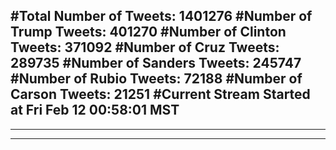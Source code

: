 #Total Number of Tweets: 1401276 
#Number of Trump Tweets: 401270
#Number of Clinton Tweets: 371092
#Number of Cruz Tweets: 289735
#Number of Sanders Tweets: 245747
#Number of Rubio Tweets: 72188
#Number of Carson Tweets: 21251
#Current Stream Started at Fri Feb 12 00:58:01 MST
---
---
---
